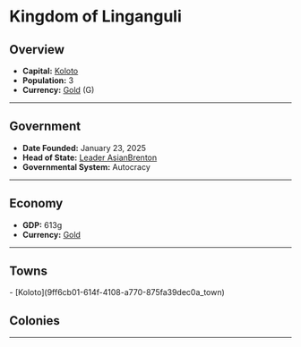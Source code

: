 <!--UNDEDITED FILE, remove this entire line if this file has been edited!-->
# <!--NAME-->Kingdom of Linganguli<!--NAME-->

## Overview

- **Capital:** <!--CAPITAL_LINK-->[Koloto](9ff6cb01-614f-4108-a770-875fa39dec0a_town)<!--CAPITAL_LINK-->
- **Population:** <!--POPULATION-->3<!--POPULATION-->
- **Currency:** <!--CURRENCY_LINK-->[Gold](Gold_currency)<!--CURRENCY_LINK--> (<!--CURRENCY_ABV-->G<!--CURRENCY_ABV-->)

---

## Government

- **Date Founded:** <!--FOUNDED-->January 23, 2025<!--FOUNDED-->
- **Head of State:** <!--LEADER_TITLE_LINK-->[Leader AsianBrenton](AsianBrenton_user)<!--LEADER_TITLE_LINK-->
- **Governmental System:** <!--GOVERNMENT-->Autocracy<!--GOVERNMENT-->

---

## Economy

- **GDP:** <!--GDP-->613g<!--GDP-->
- **Currency:** <!--CURRENCY_LINK-->[Gold](Gold_currency)<!--CURRENCY_LINK-->

---

## Towns

<!--TOWNS-->- [Koloto](9ff6cb01-614f-4108-a770-875fa39dec0a_town)<!--TOWNS-->

## Colonies

<!--COLONIES--><!--COLONIES-->

---